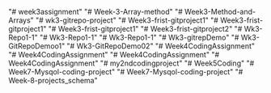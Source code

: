 "# week3assignment" 
"# Week-3-Array-method" 
"# Week3-Method-and-Arrays" 
"# wk3-gitrepo-project" 
"# Week3-frist-gitproject1" 
"# Week3-frist-gitproject1" 
"# Week3-frist-gitproject1" 
"# Week3-frist-gitproject2" 
"# Wk3-Repo1-1" 
"# Wk3-Repo1-1" 
"# Wk3-Repo1-1" 
"# Wk3-gitrepDemo" 
"# Wk3-GitRepoDemoo1" 
"# Wk3-GitRepoDemo02" 
"# Week4CodingAssignment" 
"# Week4CodingAssignment" 
"# Week4CodingAssignment" 
"# Week4CodingAssignment" 
"# my2ndcodingproject" 
"# Week5Coding" 
"# Week7-Mysqol-coding-project" 
"# Week7-Mysqol-coding-project" 
"# Week-8-projects_schema" 
